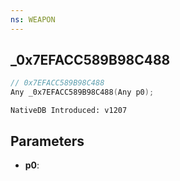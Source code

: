 ```yaml
---
ns: WEAPON
---
```

## _0x7EFACC589B98C488

```c
// 0x7EFACC589B98C488
Any _0x7EFACC589B98C488(Any p0);
```

```
NativeDB Introduced: v1207
```

## Parameters
* **p0**:
